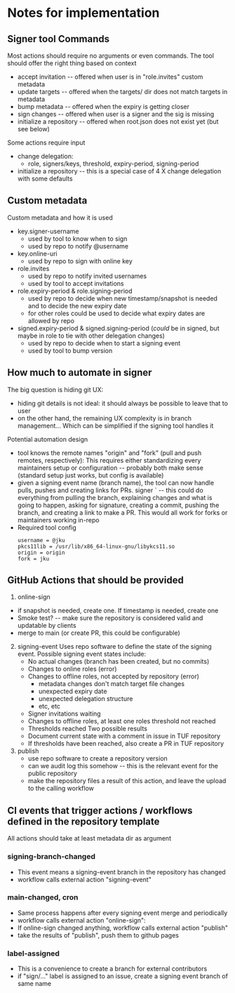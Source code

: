 # Notes for implementation

## Signer tool Commands

Most actions should require no arguments or even commands. The tool
  should offer the right thing based on context
  * accept invitation -- offered when user is in "role.invites" custom metadata
  * update targets -- offered when the targets/ dir does not match targets in metadata
  * bump metadata -- offered when the expiry is getting closer
  * sign changes -- offered when user is a signer and the sig is missing
  * initialize a repository -- offered when root.json does not exist yet (but see below)

Some actions require input
  * change delegation:
    * role, signers/keys, threshold, expiry-period, signing-period
  * initialize a repository -- this is a special case of 4 X change delegation with some defaults

## Custom metadata 

Custom metadata and how it is used

* key.signer-username
  * used by tool to know when to sign
  * used by repo to notify @username
* key.online-uri
  * used by repo to sign with online key
* role.invites
  * used by repo to notify invited usernames
  * used by tool to accept invitations
* role.expiry-period & role.signing-period
  * used by repo to decide when new timestamp/snapshot is needed and to decide the new expiry date
  * for other roles could be used to decide what expiry dates are allowed by repo
* signed.expiry-period & signed.signing-period (_could_ be in signed, but maybe in role to tie with other delegation changes)
  * used by repo to decide when to start a signing event
  * used by tool to bump version

## How much to automate in signer 

The big question is hiding git UX:
* hiding git details is not ideal: it should always be possible to leave that to user
* on the other hand, the remaining UX complexity is in branch management... Which can be simplified if the signing tool handles it

Potential automation design
* tool knows the remote names "origin" and "fork" (pull and push remotes, respectively): This requires either standardizing every maintainers setup or configuration -- probably both make sense (standard setup just works, but config is available)
* given a signing event name (branch name), the tool can now handle pulls, pushes and creating links for PRs. 
signer <signing-event>` -- this could do everything from pulling the branch, explaining changes and what is going to happen, asking for signature, creating a commit, pushing the branch, and creating a link to make a PR. This would all work for forks or maintainers working in-repo
* Required tool config
  ```
  username = @jku
  pkcs11lib = /usr/lib/x86_64-linux-gnu/libykcs11.so
  origin = origin
  fork = jku
  ```

## GitHub Actions that should be provided

1. online-sign
  * if snapshot is needed, create one. If timestamp is needed, create one
  * Smoke test? -- make sure the repository is considered valid and updatable by clients
  * merge to main (or create PR, this could be configurable)
2. signing-event
   Uses repo software to define the state of the signing event.
   Possible signing event states include:
   * No actual changes (branch has been created, but no commits)
   * Changes to online roles (error)
   * Changes to offline roles, not accepted by repository (error)
     * metadata changes don't match target file changes
     * unexpected expiry date
     * unexpected delegation structure
     * etc, etc
   * Signer invitations waiting
   * Changes to offline roles, at least one roles threshold not reached
   * Thresholds reached
   Two possible results
   * Document current state with a comment in issue in TUF repository
   * If thresholds have been reached, also create a PR in TUF repository
3. publish
   * use repo software to create a repository version
   * can we audit log this somehow -- this is the relevant event for the public repository 
   * make the repository files a result of this action, and leave the upload
     to the calling workflow

## CI events that trigger actions / workflows defined in the repository template 

All actions should take at least metadata dir as argument

### signing-branch-changed

* This event means a signing-event branch in the repository has changed
* workflow calls external action "signing-event"

### main-changed, cron

* Same process happens after every signing event merge and periodically
* workflow calls external action "online-sign":
* If online-sign changed anything, workflow calls external action "publish"
* take the results of "publish", push them to github pages

### label-assigned

* This is a convenience to create a branch for external contributors
* if "sign/..." label is assigned to an issue, create a signing event branch of same name

